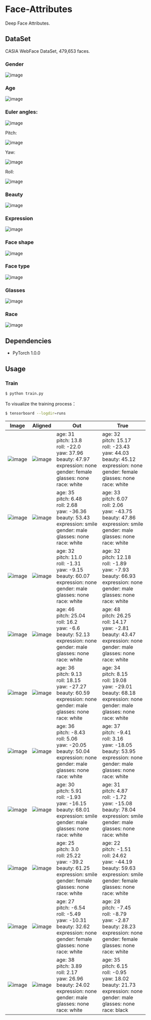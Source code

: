 # Face-Attributes

Deep Face Attributes.


## DataSet

CASIA WebFace DataSet, 479,653 faces.

### Gender

![image](https://github.com/foamliu/Face-Attributes/raw/master/images/gender_dist.png)

### Age

![image](https://github.com/foamliu/Face-Attributes/raw/master/images/age_dist.png)

### Euler angles:

![image](https://github.com/foamliu/Face-Attributes/raw/master/images/euler_angles.png)

Pitch:

![image](https://github.com/foamliu/Face-Attributes/raw/master/images/angle_pitch_dist.png)

Yaw:

![image](https://github.com/foamliu/Face-Attributes/raw/master/images/angle_yaw_dist.png)

Roll:

![image](https://github.com/foamliu/Face-Attributes/raw/master/images/angle_roll_dist.png)

### Beauty

![image](https://github.com/foamliu/Face-Attributes/raw/master/images/beauty_dist.png)

### Expression

![image](https://github.com/foamliu/Face-Attributes/raw/master/images/expression_dist.png)

### Face shape

![image](https://github.com/foamliu/Face-Attributes/raw/master/images/face_shape_dist.png)

### Face type

![image](https://github.com/foamliu/Face-Attributes/raw/master/images/face_type_dist.png)

### Glasses

![image](https://github.com/foamliu/Face-Attributes/raw/master/images/glasses_dist.png)

### Race

![image](https://github.com/foamliu/Face-Attributes/raw/master/images/race_dist.png)

## Dependencies
- PyTorch 1.0.0

## Usage


### Train
```bash
$ python train.py
```

To visualize the training process：
```bash
$ tensorboard --logdir=runs
```

Image | Aligned | Out | True |
|---|---|---|---|
|![image](https://github.com/foamliu/Face-Attributes/raw/master/images/0_raw.jpg)|![image](https://github.com/foamliu/Face-Attributes/raw/master/images/0_img.jpg)|age: 31<br>pitch: 13.8<br>roll: -22.0<br>yaw: 37.96<br>beauty: 47.97<br>expression: none<br>gender: female<br>glasses: none<br>race: white|age: 32<br>pitch: 15.17<br>roll: -23.43<br>yaw: 44.03<br>beauty: 45.12<br>expression: none<br>gender: female<br>glasses: none<br>race: white|
|![image](https://github.com/foamliu/Face-Attributes/raw/master/images/1_raw.jpg)|![image](https://github.com/foamliu/Face-Attributes/raw/master/images/1_img.jpg)|age: 35<br>pitch: 6.48<br>roll: 2.68<br>yaw: -36.36<br>beauty: 53.43<br>expression: smile<br>gender: male<br>glasses: none<br>race: white|age: 33<br>pitch: 6.07<br>roll: 2.06<br>yaw: -43.75<br>beauty: 47.86<br>expression: smile<br>gender: male<br>glasses: none<br>race: white|
|![image](https://github.com/foamliu/Face-Attributes/raw/master/images/2_raw.jpg)|![image](https://github.com/foamliu/Face-Attributes/raw/master/images/2_img.jpg)|age: 32<br>pitch: 11.0<br>roll: -1.31<br>yaw: -9.15<br>beauty: 60.07<br>expression: none<br>gender: male<br>glasses: none<br>race: white|age: 32<br>pitch: 12.18<br>roll: -1.89<br>yaw: -7.93<br>beauty: 66.93<br>expression: none<br>gender: male<br>glasses: none<br>race: white|
|![image](https://github.com/foamliu/Face-Attributes/raw/master/images/3_raw.jpg)|![image](https://github.com/foamliu/Face-Attributes/raw/master/images/3_img.jpg)|age: 46<br>pitch: 25.04<br>roll: 16.2<br>yaw: -6.6<br>beauty: 52.13<br>expression: none<br>gender: male<br>glasses: none<br>race: white|age: 48<br>pitch: 26.25<br>roll: 14.17<br>yaw: -2.81<br>beauty: 43.47<br>expression: none<br>gender: male<br>glasses: none<br>race: white|
|![image](https://github.com/foamliu/Face-Attributes/raw/master/images/4_raw.jpg)|![image](https://github.com/foamliu/Face-Attributes/raw/master/images/4_img.jpg)|age: 36<br>pitch: 9.13<br>roll: 18.15<br>yaw: -27.27<br>beauty: 60.59<br>expression: none<br>gender: male<br>glasses: none<br>race: white|age: 34<br>pitch: 8.15<br>roll: 19.08<br>yaw: -29.01<br>beauty: 68.18<br>expression: none<br>gender: male<br>glasses: none<br>race: white|
|![image](https://github.com/foamliu/Face-Attributes/raw/master/images/5_raw.jpg)|![image](https://github.com/foamliu/Face-Attributes/raw/master/images/5_img.jpg)|age: 36<br>pitch: -8.43<br>roll: 5.06<br>yaw: -20.05<br>beauty: 50.04<br>expression: none<br>gender: male<br>glasses: none<br>race: white|age: 37<br>pitch: -9.41<br>roll: 3.16<br>yaw: -18.05<br>beauty: 53.95<br>expression: none<br>gender: male<br>glasses: none<br>race: white|
|![image](https://github.com/foamliu/Face-Attributes/raw/master/images/6_raw.jpg)|![image](https://github.com/foamliu/Face-Attributes/raw/master/images/6_img.jpg)|age: 30<br>pitch: 5.91<br>roll: -1.93<br>yaw: -16.15<br>beauty: 68.01<br>expression: smile<br>gender: male<br>glasses: none<br>race: white|age: 31<br>pitch: 4.87<br>roll: -1.72<br>yaw: -15.08<br>beauty: 78.04<br>expression: smile<br>gender: male<br>glasses: none<br>race: white|
|![image](https://github.com/foamliu/Face-Attributes/raw/master/images/7_raw.jpg)|![image](https://github.com/foamliu/Face-Attributes/raw/master/images/7_img.jpg)|age: 25<br>pitch: 3.0<br>roll: 25.22<br>yaw: -39.2<br>beauty: 61.25<br>expression: smile<br>gender: female<br>glasses: none<br>race: white|age: 22<br>pitch: -1.51<br>roll: 24.62<br>yaw: -44.19<br>beauty: 59.63<br>expression: smile<br>gender: female<br>glasses: none<br>race: white|
|![image](https://github.com/foamliu/Face-Attributes/raw/master/images/8_raw.jpg)|![image](https://github.com/foamliu/Face-Attributes/raw/master/images/8_img.jpg)|age: 27<br>pitch: -6.54<br>roll: -5.49<br>yaw: -10.31<br>beauty: 32.62<br>expression: none<br>gender: female<br>glasses: none<br>race: white|age: 28<br>pitch: -7.45<br>roll: -8.79<br>yaw: -2.87<br>beauty: 28.23<br>expression: none<br>gender: female<br>glasses: none<br>race: white|
|![image](https://github.com/foamliu/Face-Attributes/raw/master/images/9_raw.jpg)|![image](https://github.com/foamliu/Face-Attributes/raw/master/images/9_img.jpg)|age: 38<br>pitch: 3.89<br>roll: 2.17<br>yaw: 26.96<br>beauty: 24.02<br>expression: none<br>gender: male<br>glasses: none<br>race: white|age: 35<br>pitch: 6.15<br>roll: -0.95<br>yaw: 18.02<br>beauty: 21.73<br>expression: none<br>gender: male<br>glasses: none<br>race: black|
